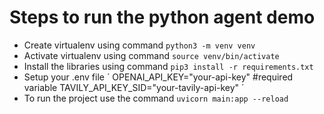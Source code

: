 # Steps to run the python agent demo
- Create virtualenv using command `python3 -m venv venv`
- Activate virtualenv using command `source venv/bin/activate`
- Install the libraries using command `pip3 install -r requirements.txt`
- Setup your .env file
  ´
  OPENAI_API_KEY="your-api-key" #required variable
  TAVILY_API_KEY_SID="your-tavily-api-key"
  ´
- To run the project use the command `uvicorn main:app --reload`
